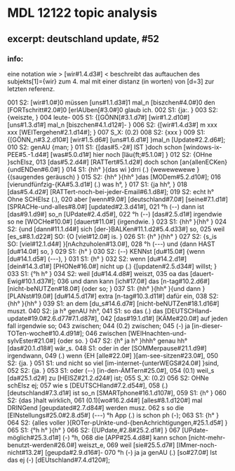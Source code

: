 # MDL 12122 topic analysis
## excerpt: deutschland update, #52
### info:
eine notation wie > [wir#1.4.d3#] < beschreibt das auftauchen des subjekts[1]={wir} zum 4. mal mit einer distanz (in worten) von [d=3] zur letzten referenz.

001 S2:      [wir#1.0#]0 müssen [uns#1.1.d3#]1 mal_n [biszchen#4.0#]0 den [FORTschritt#2.0#]0 [erlAUben[#3.0#]0 glaub ich. 
002 S1:      {ja:.     }
003 S2:      {weiszte, }
004          leute- 
005 S1:      {[GÖNN[#3.1.d7#] [wir#1.2.d10#] [uns#1.3.d1#] mal_n [biszchen#4.1.d12#]- }
006 S2:      {[wir#1.4.d3#] m xxx xxx [WEITergehen#2.1.d14#];           }
007 S_X:     (0.2) 
008 S2:      {xxx            }
009 S1:      {[GÖNN_n#3.2.d10#] [wir#1.5.d6#] [uns#1.6.d1#] }mal_n [Update#2.2.d6#]; 
010 S2:      genAU {man;    }
011 S1:            {[das#5.-2#] IST }doch schon [windows-ix-PEE#5.-1.d4#] [was#5.0.d1#] hier noch [läu{ft;#5.1.0#]  }
012 S2:                                                                 {OHne }schEIsz, 
013          [das#5.2.d4#] [RATTert#5.1.d2#] doch schon [an{allenECKen}{undENDen#6.0#]    }
014 S1:                                {hh°         }{das wi     }drri (.) {wewewewewe }{(saugendes geräusch) }
015 S2:                                                                    {hh°        }{hh°                  }das [MODem#5.2.d10#]; 
016          [vierundfünfzig-{KA#5.3.d1#] (.) was h°, }
017 S1:                     {ja hh°,        }
018          [das#5.4.d2#] [RATTert-noch-bei-jeder-Email#6.1.d8#]; 
019 S2:      echt h° Ohne SCHEIsz (.), 
020          aber [wenn#9.0#] [deutschland#7.0#] [seine#7.1.d1#] [SPRACHe-und-alles#8.0#] [updated#2.3.d41#], 
021          °h (--) dann ist [das#9.1.d9#] so_n [UPdate#2.4.d5#], 
022          °h (--) [das#2.5.d1#] irgendwie so ne [WOCHe#10.0#] [dauert#11.0#] {irgendwie. }
023 S1:                                               {hh°        }{hh°               }
024 S2:                                                            {und [dann#11.1.d4#] sich [der-}BALKen#11.1.d2#5.4.d33#] so, 
025          weil [es_s#8.1.d22#] SO: {O [viel#12.0#] is.  }
026 S1:                    {h°         }{hh°           }
027 S2:                                 {s_is SO: [viel#12.1.d4#] }[nAchzuholen#13.0#], 
028          °h (---) und {dann HAST [du#14.0#] so, }
029 S1:                   {h°               }
030 S2:      (--) KENNst [du#15.0#] {wenn [du#14.1.d5#] (---), }
031 S1:                     {h°             }
032 S2:      wenn [du#14.2.d1#] [dein#14.3.d1#] [PHONe#16.0#] nicht up (.) {[updaten#2.5.d34#] willst; }
033 S1:                                      {°h h°           }
034 S2:      weil [du#14.4.d8#] weiszt, 
035          oa das [dauert-Ewig#10.1.d37#]; 
036          und dann kann [ich#17.0#] das [n-tag#10.2.d6#] [nicht-beNUTZen#18.0#] {oder so; }
037 S1:                                                 {hh°      }{hh°  }{und dann }[PLANst#19.0#] [du#14.5.d17#] extra [n-tag#10.3.d11#] dafür ein, 
038 S2:                                                            {hh°  }{hh°      }
039 S1:      an dem [du_s#14.6.d7#] [nicht-beNUTZen#18.1.d16#] muszt. 
040 S2:      ja h° genAU hh°, 
041 S1:      so das (.) das [DEUTSCHland-update#19.0#2.6.d77#7.1.d87#], 
042          [das#19.1.d1#] [KÄMe#20.0#] auf jeden fall irgendwie so; 
043          zwischen; 
044          (0.2) zwischen; 
045          (-) ja [in-dieser-TOTen-woche#10.4.d91#]; 
046          zwischen [WEIHnachten-und-sylvEster#21.0#] {oder so. }
047 S2:                                         {h° ja h° }hhh° genau hh° [das#20.1.d18#] wär_s. 
048 S1:      oder in der [SOMMerpause#21.1.d9#] irgendwann, 
049          (.) wenn {EH [alle#22.0#] }[am-see-sitzen#23.0#], 
050 S2:               {ja.     }
051 S1:      und nicht so viel [im-internet-{unterWEGS#24.0#] }sind, 
052 S2:                                    {ja.       }
053 S1:      oder (--) [in-den-ÄMTern#25.0#], 
054          (0.1) weil_s [da#25.1.d2#] zu [HEISZ#21.2.d24#] ist; 
055 S_X:     (0.2)
056 S2:      OHNe schEIsz ej; 
057          wie s [DEUTSCHland#7.2.d54#], 
058          (.) [deutschland#7.3.d1#] ist so_n [SMARTphone#16.1.d107#], 
059 S1:      {h°  }
060 S2:      {das }halt wirklich, 
061          (0.1)[wo#16.2.d4#] [alles#8.1.d120#] mal DRINGend [geupdated#2.7.d84#] werden musz. 
062          s so die [EINstellungs#25.0#2.8.d5#] (---) °h App (.) is schon ph (-); 
063 S1:      {h°           }
064 S2:      {alles voller }[ROTer-pUnkte-und-{benAchrichtigungen,#25.1.d5#] }
065 S1:                                      {°h h°               }{h°      }
066 S2:                                                            {[UPdate,#2.8#25.2.d1#] }
067          [UPdate-möglich#25.3.d1#] (-) °h, 
068          die [APP#25.4.d8#] kann schon [nicht-mehr-benutzt-werden#26.0#] weiszt_e, 
069          weil [sie#25.5.d7#] [IMmer-noch-nicht#13.2#] [geupda#2.9.d16#]- 
070          °h (-) ja ja genAU (.) [so#27.0#] Ist das ej (-) [dEUtschland#7.4.d120#]; 
